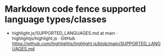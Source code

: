 # Markdown code fence supported language types/classes

* highlight.js/SUPPORTED\_LANGUAGES.md at main · highlightjs/highlight.js · GitHub  
  <https://github.com/highlightjs/highlight.js/blob/main/SUPPORTED_LANGUAGES.md>
